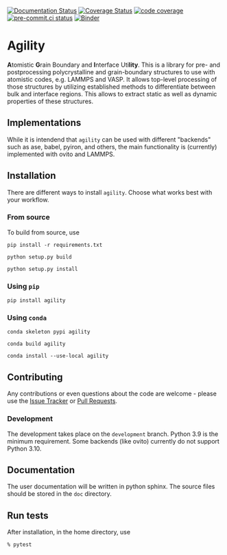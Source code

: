 [![Documentation Status](https://readthedocs.org/projects/agility1/badge/?version=latest)](https://agility1.readthedocs.io/en/latest/?badge=latest)
[![Coverage Status](https://coveralls.io/repos/github/ab5424/agility/badge.svg?branch=main)](https://coveralls.io/github/ab5424/agility?branch=main)
[![code coverage](https://img.shields.io/codecov/c/gh/ab5424/agility)](https://codecov.io/gh/ab5424/agility)
[![pre-commit.ci status](https://results.pre-commit.ci/badge/github/ab5424/agility/main.svg)](https://results.pre-commit.ci/latest/github/ab5424/agility/main)
[![Binder](https://mybinder.org/badge_logo.svg)](https://mybinder.org/v2/gh/ab5424/agility/HEAD)

# Agility

**A**tomistic **G**rain Boundary and **I**nterface Uti**lity**. This is a library for pre- and postprocessing polycrystalline and grain-boundary structures to use with atomistic codes, e.g. LAMMPS and VASP. It allows top-level processing of those structures by utilizing established methods to differentiate between bulk and interface regions. This allows to extract static as well as dynamic properties of these structures.

## Implementations

While it is intendend that `agility` can be used with different "backends" such as ase, babel, pyiron, and others, the main functionality is (currently) implemented with ovito and LAMMPS.



## Installation

There are different ways to install `agility`. Choose what works best with your workflow.

### From source

To build from source, use

    pip install -r requirements.txt

    python setup.py build

    python setup.py install

### Using `pip`

    pip install agility

### Using `conda`

    conda skeleton pypi agility

    conda build agility

    conda install --use-local agility

## Contributing

Any contributions or even questions about the code are welcome - please use the [Issue Tracker](https://github.com/ab5424/agility/issues) or [Pull Requests](https://github.com/ab5424/agility/pulls).

### Development

The development takes place on the `development` branch. Python 3.9 is the minimum requirement. Some backends (like ovito) currently do not support Python 3.10.

## Documentation

The user documentation will be written in python sphinx. The source files should be
stored in the `doc` directory.

## Run tests

After installation, in the home directory, use

```bash
% pytest
```
